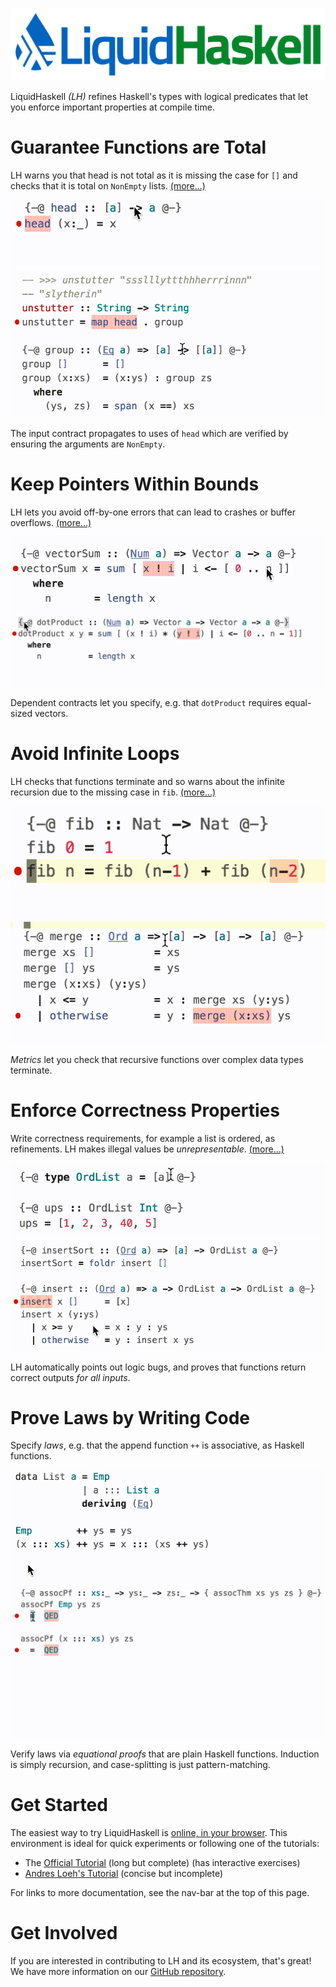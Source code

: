 
![LiquidHaskell Logo](static/img/logo.png)

LiquidHaskell _(LH)_ refines Haskell's types with logical predicates that let you enforce important properties at compile time.

# Guarantee Functions are Total

<div class="example-row">
<p>
LH warns you that head is not total as it is missing the case for <code>[]</code> and checks that it is total on <code>NonEmpty</code> lists.
<a href="blogposts/2013-01-31-safely-catching-a-list-by-its-tail.lhs">(more...)</a>
</p>
<img src="static/img/splash-head.gif">
</div>

<div class="example-row">
<img src="static/img/splash-unstutter.gif">
<p>
The input contract propagates to uses of <code>head</code> which are verified by ensuring the arguments are <code>NonEmpty</code>. 
</p>
</div>

# Keep Pointers Within Bounds

<div class="example-row">
<p>
LH lets you avoid off-by-one errors that can lead to crashes or buffer overflows.
<a href="blogposts/2013-03-04-bounding-vectors.lhs">(more...)</a>
</p>
<img src="static/img/splash-vectorsum.gif">
</div>

<div class="example-row">
<img src="static/img/splash-dotproduct.gif">
<p>
Dependent contracts let you specify, e.g. that <code>dotProduct</code> requires equal-sized vectors.
</p>
</div>

# Avoid Infinite Loops

<div class="example-row">
<p>
LH checks that functions terminate and so warns about the infinite recursion due to the missing case in <code>fib</code>.
<a href="tags.html#termination">(more...)</a>
</p>
<img src="static/img/splash-fib.gif">
</div>

<div class="example-row">
<img src="static/img/splash-merge.gif">
<p>
<em>Metrics</em> let you check that recursive functions over complex data types terminate. 
</p>
</div>

# Enforce Correctness Properties

<div class="example-row">
<p>
Write correctness requirements, for example a list is ordered, as refinements. LH makes illegal values be <em>unrepresentable</em>.
<a href="blogposts/2013-07-29-putting-things-in-order.lhs">(more...)</a>
</p>
<img src="static/img/splash-ups.gif">
</div>

<div class="example-row">
<img src="static/img/splash-insertsort.gif">
<p>
LH automatically points out logic bugs, and proves that functions return correct outputs <em>for all inputs</em>. 
</p>
</div>

# Prove Laws by Writing Code

<div class="example-row">
<p>
Specify <em>laws</em>, e.g. that the append function <code>++</code> is associative, as Haskell functions. 
</p>
<img src="static/img/splash-assocthm.gif">
</div>

<div class="example-row">
<img src="static/img/splash-assocpf.gif">
<p>
Verify laws via <em>equational proofs</em> that are plain Haskell functions. Induction is simply recursion, and case-splitting is just pattern-matching. 
</p>
</div>

# Get Started

The easiest way to try LiquidHaskell is [online, in your browser](https://liquidhaskell.goto.ucsd.edu/index.html). 
This environment is ideal for quick experiments or following one of the tutorials:

* The [Official Tutorial](https://ucsd-progsys.github.io/intro-refinement-types/120/) (long but complete) (has interactive exercises)
* [Andres Loeh's Tutorial](https://liquid.kosmikus.org) (concise but incomplete)

For links to more documentation, see the nav-bar at the top of this page.

# Get Involved

If you are interested in contributing to LH and its ecosystem, that's great!
We have more information on our [GitHub repository](https://github.com/ucsd-progsys/liquidhaskell).
